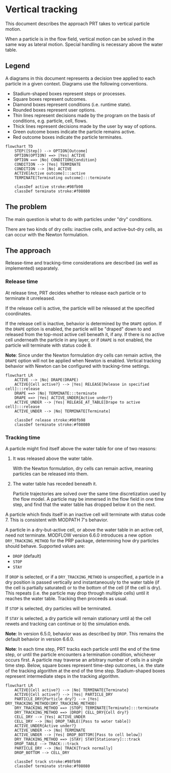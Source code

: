 # Vertical tracking

This document describes the approach PRT takes to vertical particle motion.

When a particle is in the flow field, vertical motion can be solved in the same way as lateral motion. Special handling is necessary above the water table.

## Legend

A diagrams in this document represents a decision tree applied to each particle in a given context. Diagrams use the following conventions.

* Stadium-shaped boxes represent steps or processes.
* Square boxes represent outcomes.
* Diamond boxes represent conditions (i.e. runtime state).
* Rounded boxes represent user options.
* Thin lines represent decisions made by the program on the basis of conditions, e.g. particle, cell, flows.
* Thick lines represent decisions made by the user by way of options.
* Green outcome boxes indicate the particle remains active.
* Red outcome boxes indicate the particle terminates.

```mermaid
flowchart TD
    STEP([Step]) --> OPTION[Outcome]
    OPTION(OPTION) ==> |Yes| ACTIVE
    OPTION ==> |No| CONDITION{Condition}
    CONDITION --> |Yes| TERMINATE
    CONDITION --> |No| ACTIVE
    ACTIVE[Active outcome]:::active
    TERMINATE[Terminating outcome]:::terminate

    classDef active stroke:#98fb98
    classDef terminate stroke:#f08080
```

## The problem

The main question is what to do with particles under "dry" conditions.

There are two kinds of dry cells: inactive cells, and active-but-dry cells, as can occur with the Newton formulation.

## The approach

Release-time and tracking-time considerations are described (as well as implemented) separately.



### Release time

At release time, PRT decides whether to release each particle or to terminate it unreleased.

If the release cell is active, the particle will be released at the specified coordinates.

If the release cell is inactive, behavior is determined by the `DRAPE` option. If the `DRAPE` option is enabled, the particle will be "draped" down to and released from the top-most active cell beneath it, if any. If there is no active cell underneath the particle in any layer, or if `DRAPE` is not enabled, the particle will terminate with status code 8.

**Note**: Since under the Newton formulation dry cells can remain active, the `DRAPE` option will not be applied when Newton is enabled. Vertical tracking behavior with Newton can be configured with tracking-time settings.

```mermaid
flowchart LR
    ACTIVE --> |No| DRAPE(DRAPE)
    ACTIVE{Cell active?} --> |Yes| RELEASE[Release in specified cell]:::release
    DRAPE ==> |No| TERMINATE:::terminate
    DRAPE ==> |Yes| ACTIVE_UNDER{Active under?}
    ACTIVE_UNDER --> |Yes| RELEASE_AT_TABLE[Drape to active cell]:::release
    ACTIVE_UNDER --> |No| TERMINATE[Terminate]

    classDef release stroke:#98fb98
    classDef terminate stroke:#f08080
```

### Tracking time

A particle might find itself above the water table for one of two reasons:

1. It was released above the water table.

    With the Newton formulation, dry cells can remain active, meaning particles can be released into them.

2. The water table has receded beneath it.

    Particle trajectories are solved over the same time discretization used by the flow model. A particle may be immersed in the flow field in one time step, and find that the water table has dropped below it on the next.

A particle which finds itself in an inactive cell will terminate with status code 7. This is consistent with MODPATH 7's behavior.

A particle in a dry-but-active cell, or above the water table in an active cell, need not terminate. MODFLOW version 6.6.0 introduces a new option `DRY_TRACKING_METHOD` for the PRP package, determining how dry particles should behave. Supported values are:

- `DROP` (default)
- `STOP`
- `STAY`

If `DROP` is selected, or if a `DRY_TRACKING_METHOD` is unspecified, a particle in a dry position is passed vertically and instantaneously to the water table (if the cell is partially saturated) or to the bottom of the cell (if the cell is dry). This repeats (i.e. the particle may drop through multiple cells) until it reaches the water table. Tracking then proceeds as usual.

If `STOP` is selected, dry particles will be terminated.

If `STAY` is selected, a dry particle will remain stationary until a) the cell rewets and tracking can continue or b) the simulation ends.

**Note**: In version 6.5.0, behavior was as described by `DROP`. This remains the default behavior in version 6.6.0.

**Note**: In each time step, PRT tracks each particle until the end of the time step, or until the particle encounters a termination condition, whichever occurs first. A particle may traverse an arbitrary number of cells in a single time step. Below, square boxes represent time-step outcomes, i.e. the state of the tracking algorithm at the end of the time step. Stadium-shaped boxes represent intermediate steps in the tracking algorithm.

```mermaid
flowchart LR
    ACTIVE{Cell active?} --> |No| TERMINATE{Terminate}
    ACTIVE{Cell active?} --> |Yes| PARTICLE_DRY
    PARTICLE_DRY{Particle dry?} --> |Yes| DRY_TRACKING_METHOD(DRY_TRACKING_METHOD)
    DRY_TRACKING_METHOD ==> |STOP| TERMINATE[Terminate]:::terminate
    DRY_TRACKING_METHOD ==> |DROP| CELL_DRY{Cell dry?}
    CELL_DRY --> |Yes| ACTIVE_UNDER
    CELL_DRY --> |No| DROP_TABLE([Pass to water table])
    ACTIVE_UNDER{Active under?}
    ACTIVE_UNDER --> |No| TERMINATE
    ACTIVE_UNDER --> |Yes| DROP_BOTTOM([Pass to cell below])
    DRY_TRACKING_METHOD ==> |STAY| STAY[Stationary]:::track
    DROP_TABLE --> TRACK:::track
    PARTICLE_DRY --> |No| TRACK[Track normally]
    DROP_BOTTOM --> CELL_DRY

    classDef track stroke:#98fb98
    classDef terminate stroke:#f08080
```
